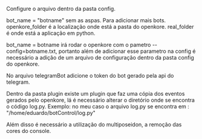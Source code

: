 Configure o arquivo dentro da pasta config.

bot_name = "botname" sem as aspas. Para adicionar mais bots.
openkore_folder é a localização onde está a pasta do openkore.
real_folder é onde está a aplicação em python.

bot_name = botname irá rodar o openkore com o pametro --config=botname.txt, portanto além de adicionar esse parametro na config é necessário a adição de um arquivo de configuração dentro da pasta config do openkore.

No arquivo telegramBot adicione o token do bot gerado pela api do telegram.

Dentro da pasta plugin existe um plugin que faz uma cópia dos eventos gerados pelo openkore, lá é necessário alterar o diretório onde se encontra o código log.py. Exemplo: no meu caso o arquivo log.py se encontra em : "/home/eduardo/botControl/log.py"

Além disso é necessário a utilização do multiposeidon, a remoção das cores do console.


